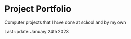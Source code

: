 # Project Portfolio
Computer projects that I have done at school and by my own

Last update: January 24th 2023
